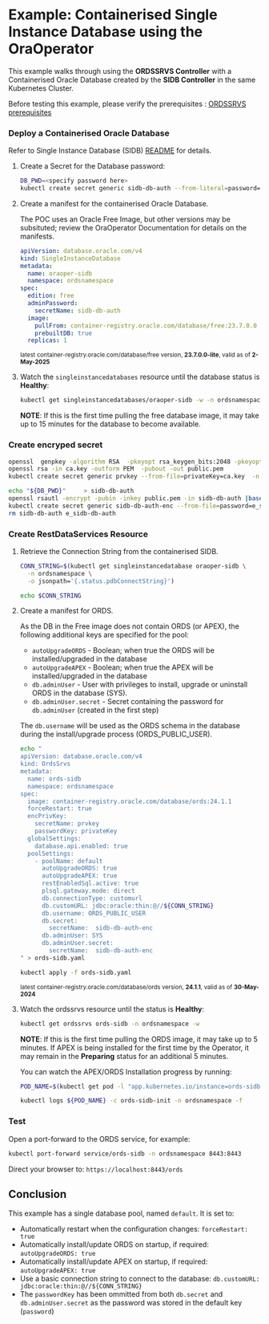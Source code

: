 # Example: Containerised Single Instance Database using the OraOperator

This example walks through using the **ORDSSRVS Controller** with a Containerised Oracle Database created by the **SIDB Controller** in the same Kubernetes Cluster.

Before testing this example, please verify the prerequisites : [ORDSSRVS prerequisites](../README.md#prerequisites)

### Deploy a Containerised Oracle Database

Refer to Single Instance Database (SIDB) [README](https://github.com/oracle/oracle-database-operator/blob/main/docs/sidb/README.md) for details.

1. Create a Secret for the Database password:

    ```bash
    DB_PWD=<specify password here>
    kubectl create secret generic sidb-db-auth --from-literal=password=${DB_PWD} --namespace ordsnamespace
    ```
1. Create a manifest for the containerised Oracle Database.

    The POC uses an Oracle Free Image, but other versions may be subsituted; review the OraOperator Documentation for details on the manifests.

    ```yaml
    apiVersion: database.oracle.com/v4
    kind: SingleInstanceDatabase
    metadata:
      name: oraoper-sidb
      namespace: ordsnamespace
    spec:
      edition: free
      adminPassword:
        secretName: sidb-db-auth
      image:
        pullFrom: container-registry.oracle.com/database/free:23.7.0.0
        prebuiltDB: true
      replicas: 1
    ```
    <sup>latest container-registry.oracle.com/database/free version, **23.7.0.0-lite**, valid as of **2-May-2025**</sup>


1. Watch the `singleinstancedatabases` resource until the database status is **Healthy**:

    ```bash
    kubectl get singleinstancedatabases/oraoper-sidb -w -n ordsnamespace
    ```
    **NOTE**: If this is the first time pulling the free database image, it may take up to 15 minutes for the database to become available.

### Create encryped secret 

```bash
openssl  genpkey -algorithm RSA  -pkeyopt rsa_keygen_bits:2048 -pkeyopt rsa_keygen_pubexp:65537 > ca.key
openssl rsa -in ca.key -outform PEM  -pubout -out public.pem
kubectl create secret generic prvkey --from-file=privateKey=ca.key  -n ordsnamespace

echo "${DB_PWD}"     > sidb-db-auth
openssl rsautl -encrypt -pubin -inkey public.pem -in sidb-db-auth |base64 > e_sidb-db-auth
kubectl create secret generic sidb-db-auth-enc --from-file=password=e_sidb-db-auth -n  ordsnamespace
rm sidb-db-auth e_sidb-db-auth
```


### Create RestDataServices Resource

1. Retrieve the Connection String from the containerised SIDB.

    ```bash
    CONN_STRING=$(kubectl get singleinstancedatabase oraoper-sidb \
      -n ordsnamespace \
      -o jsonpath='{.status.pdbConnectString}')

    echo $CONN_STRING
    ```

1. Create a manifest for ORDS.

    As the DB in the Free image does not contain ORDS (or APEX), the following additional keys are specified for the pool:
    * `autoUpgradeORDS` - Boolean; when true the ORDS will be installed/upgraded in the database
    * `autoUpgradeAPEX` - Boolean; when true the APEX will be installed/upgraded in the database
    * `db.adminUser` - User with privileges to install, upgrade or uninstall ORDS in the database (SYS).
    * `db.adminUser.secret` - Secret containing the password for `db.adminUser` (created in the first step)

    The `db.username` will be used as the ORDS schema in the database during the install/upgrade process (ORDS_PUBLIC_USER).

    ```bash
    echo "
    apiVersion: database.oracle.com/v4
    kind: OrdsSrvs
    metadata:
      name: ords-sidb
      namespace: ordsnamespace
    spec:
      image: container-registry.oracle.com/database/ords:24.1.1
      forceRestart: true
      encPrivKey:
        secretName: prvkey
        passwordKey: privateKey
      globalSettings:
        database.api.enabled: true
      poolSettings:
        - poolName: default
          autoUpgradeORDS: true
          autoUpgradeAPEX: true
          restEnabledSql.active: true
          plsql.gateway.mode: direct
          db.connectionType: customurl
          db.customURL: jdbc:oracle:thin:@//${CONN_STRING}
          db.username: ORDS_PUBLIC_USER
          db.secret:
            secretName:  sidb-db-auth-enc
          db.adminUser: SYS
          db.adminUser.secret:
            secretName:  sidb-db-auth-enc
    " > ords-sidb.yaml

    kubectl apply -f ords-sidb.yaml
    ```
    <sup>latest container-registry.oracle.com/database/ords version, **24.1.1**, valid as of **30-May-2024**</sup>

1. Watch the ordssrvs resource until the status is **Healthy**:
    ```bash
    kubectl get ordssrvs ords-sidb -n ordsnamespace -w
    ```

    **NOTE**: If this is the first time pulling the ORDS image, it may take up to 5 minutes.  If APEX
    is being installed for the first time by the Operator, it may remain in the **Preparing** 
    status for an additional 5 minutes.

    You can watch the APEX/ORDS Installation progress by running:

    ```bash
    POD_NAME=$(kubectl get pod -l "app.kubernetes.io/instance=ords-sidb" -n ordsnamespace -o custom-columns=NAME:.metadata.name --no-headers)

    kubectl logs ${POD_NAME} -c ords-sidb-init -n ordsnamespace -f
    ```

### Test

Open a port-forward to the ORDS service, for example:

```bash
kubectl port-forward service/ords-sidb -n ordsnamespace 8443:8443
```

Direct your browser to: `https://localhost:8443/ords`

## Conclusion

This example has a single database pool, named `default`.  It is set to:

* Automatically restart when the configuration changes: `forceRestart: true`
* Automatically install/update ORDS on startup, if required: `autoUpgradeORDS: true`
* Automatically install/update APEX on startup, if required: `autoUpgradeAPEX: true`
* Use a basic connection string to connect to the database: `db.customURL: jdbc:oracle:thin:@//${CONN_STRING}`
* The `passwordKey` has been ommitted from both `db.secret` and `db.adminUser.secret` as the password was stored in the default key (`password`)
